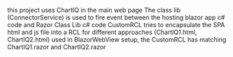 
this project uses ChartIQ in the main web page
The class lib (ConnectorService) is used to fire event between the hosting blazor app c# code and Razor Class Lib c# code
CustomRCL tries to encapsulate the SPA html and js file into a RCL
for different approaches (ChartIQ1.html, ChartIQ2.html) used in BlazorWebView setup, the CustomRCL has matching ChartIQ1.razor and ChartIQ2.razor